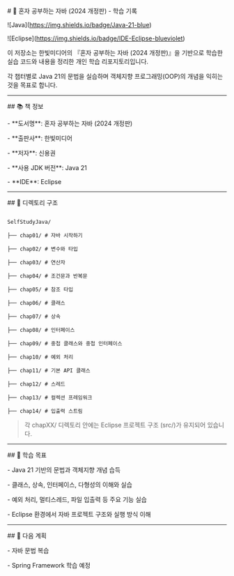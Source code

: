 \# 📘 혼자 공부하는 자바 (2024 개정판) - 학습 기록



!\[Java](https://img.shields.io/badge/Java-21-blue)

!\[Eclipse](https://img.shields.io/badge/IDE-Eclipse-blueviolet)



이 저장소는 한빛미디어의 『혼자 공부하는 자바 (2024 개정판)』을 기반으로 학습한 실습 코드와 내용을 정리한 개인 학습 리포지토리입니다.  

각 챕터별로 Java 21의 문법을 실습하며 객체지향 프로그래밍(OOP)의 개념을 익히는 것을 목표로 합니다.



---



\## 📚 책 정보



\- \*\*도서명\*\*: 혼자 공부하는 자바 (2024 개정판)

\- \*\*출판사\*\*: 한빛미디어

\- \*\*저자\*\*: 신용권

\- \*\*사용 JDK 버전\*\*: Java 21

\- \*\*IDE\*\*: Eclipse



---



\## 📁 디렉토리 구조



```text

SelfStudyJava/

├── chap01/ # 자바 시작하기

├── chap02/ # 변수와 타입

├── chap03/ # 연산자

├── chap04/ # 조건문과 반복문

├── chap05/ # 참조 타입

├── chap06/ # 클래스

├── chap07/ # 상속

├── chap08/ # 인터페이스

├── chap09/ # 중첩 클래스와 중첩 인터페이스

├── chap10/ # 예외 처리

├── chap11/ # 기본 API 클래스

├── chap12/ # 스레드

├── chap13/ # 컬렉션 프레임워크

├── chap14/ # 입출력 스트림

```



> 각 chapXX/ 디렉토리 안에는 Eclipse 프로젝트 구조 (src/)가 유지되어 있습니다.



---



\## 🧠 학습 목표



\- Java 21 기반의 문법과 객체지향 개념 습득

\- 클래스, 상속, 인터페이스, 다형성의 이해와 실습

\- 예외 처리, 멀티스레드, 파일 입출력 등 주요 기능 실습

\- Eclipse 환경에서 자바 프로젝트 구조와 실행 방식 이해



---



\## 🚀 다음 계획



\- 자바 문법 복습

\- Spring Framework 학습 예정

